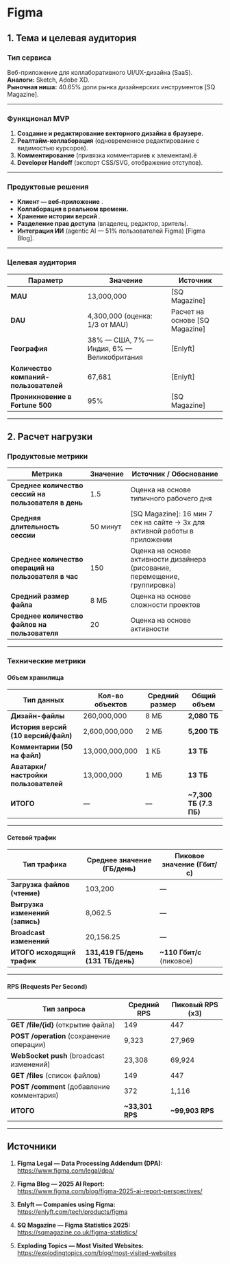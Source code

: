 # Figma
## **1. Тема и целевая аудитория**

### **Тип сервиса**
Веб-приложение для коллаборативного UI/UX-дизайна (SaaS).  
**Аналоги:** Sketch, Adobe XD.  
**Рыночная ниша:** 40.65% доли рынка дизайнерских инструментов [SQ Magazine].

---

### Функционал MVP

1.  **Создание и редактирование векторного дизайна в браузере.**
2.  **Реалтайм-коллаборация** (одновременное редактирование с видимостью курсоров).
3.  **Комментирование** (привязка комментариев к элементам).ё
4.  **Developer Handoff** (экспорт CSS/SVG, отображение отступов).

---

### **Продуктовые решения**

*   **Клиент — веб-приложение** .
*   **Коллаборация в реальном времени.**
*   **Хранение истории версий** .
*   **Разделение прав доступа** (владелец, редактор, зритель).
*   **Интеграция ИИ** (agentic AI — 51% пользователей Figma) [Figma Blog].

---


### **Целевая аудитория**

| Параметр | Значение | Источник |
|----------|----------|----------|
| **MAU** | 13,000,000 | [SQ Magazine] |
| **DAU** | 4,300,000 (оценка: 1/3 от MAU) | Расчет на основе [SQ Magazine] |
| **География** | 38% — США, 7% — Индия, 6% — Великобритания | [Enlyft] |
| **Количество компаний-пользователей** | 67,681 | [Enlyft] |
| **Проникновение в Fortune 500** | 95% | [SQ Magazine] |

---

## **2. Расчет нагрузки**

### **Продуктовые метрики**

| Метрика | Значение | Источник / Обоснование |
|---------|----------|------------------------|
| **Среднее количество сессий на пользователя в день** | 1.5 | Оценка на основе типичного рабочего дня |
| **Средняя длительность сессии** | 50 минут | [SQ Magazine]: 16 мин 7 сек на сайте → 3x для активной работы в приложении |
| **Среднее количество операций на пользователя в час** | 150 | Оценка на основе активности дизайнера (рисование, перемещение, группировка) |
| **Средний размер файла** | 8 МБ | Оценка на основе сложности проектов |
| **Среднее количество файлов на пользователя** | 20 | Оценка на основе активности |

---

### **Технические метрики**

#### **Объем хранилища**

| Тип данных | Кол-во объектов | Средний размер | Общий объем |
|------------|-----------------|----------------|-------------|
| **Дизайн-файлы** | 260,000,000 | 8 МБ | **2,080 ТБ** |
| **История версий (10 версий/файл)** | 2,600,000,000 | 2 МБ | **5,200 ТБ** |
| **Комментарии (50 на файл)** | 13,000,000,000 | 1 КБ | **13 ТБ** |
| **Аватарки/настройки пользователей** | 13,000,000 | 1 МБ | **13 ТБ** |
| **ИТОГО** | — | — | **~7,300 ТБ (7.3 ПБ)** |

---

#### **Сетевой трафик**

| Тип трафика | Среднее значение (ГБ/день) | Пиковое значение (Гбит/с) |
|-------------|-----------------------------|----------------------------|
| **Загрузка файлов (чтение)** | 103,200 | — |
| **Выгрузка изменений (запись)** | 8,062.5 | — |
| **Broadcast изменений** | 20,156.25 | — |
| **ИТОГО исходящий трафик** | **131,419 ГБ/день (131 ТБ/день)** | **~110 Гбит/с** (пиковое) |

---

#### **RPS (Requests Per Second)**

| Тип запроса | Средний RPS | Пиковый RPS (x3) |
|-------------|-------------|------------------|
| **GET /file/{id}** (открытие файла) | 149 | 447 |
| **POST /operation** (сохранение операции) | 9,323 | 27,969 |
| **WebSocket push** (broadcast изменений) | 23,308 | 69,924 |
| **GET /files** (список файлов) | 149 | 447 |
| **POST /comment** (добавление комментария) | 372 | 1,116 |
| **ИТОГО** | **~33,301 RPS** | **~99,903 RPS** |

---

## **Источники**
1.  **Figma Legal — Data Processing Addendum (DPA):**  
    [https://www.figma.com/legal/dpa/  ](https://www.figma.com/legal/dpa/  )  

2.  **Figma Blog — 2025 AI Report:**  
    [https://www.figma.com/blog/figma-2025-ai-report-perspectives/  ](https://www.figma.com/blog/figma-2025-ai-report-perspectives/  )  
    
3.  **Enlyft — Companies using Figma:**  
    [https://enlyft.com/tech/products/figma  ](https://enlyft.com/tech/products/figma  )  
  
4.  **SQ Magazine — Figma Statistics 2025:**  
    [https://sqmagazine.co.uk/figma-statistics/  ](https://sqmagazine.co.uk/figma-statistics/  )  
    
5.  **Exploding Topics — Most Visited Websites:**  
    [https://explodingtopics.com/blog/most-visited-websites  ](https://explodingtopics.com/blog/most-visited-websites  )  
  



